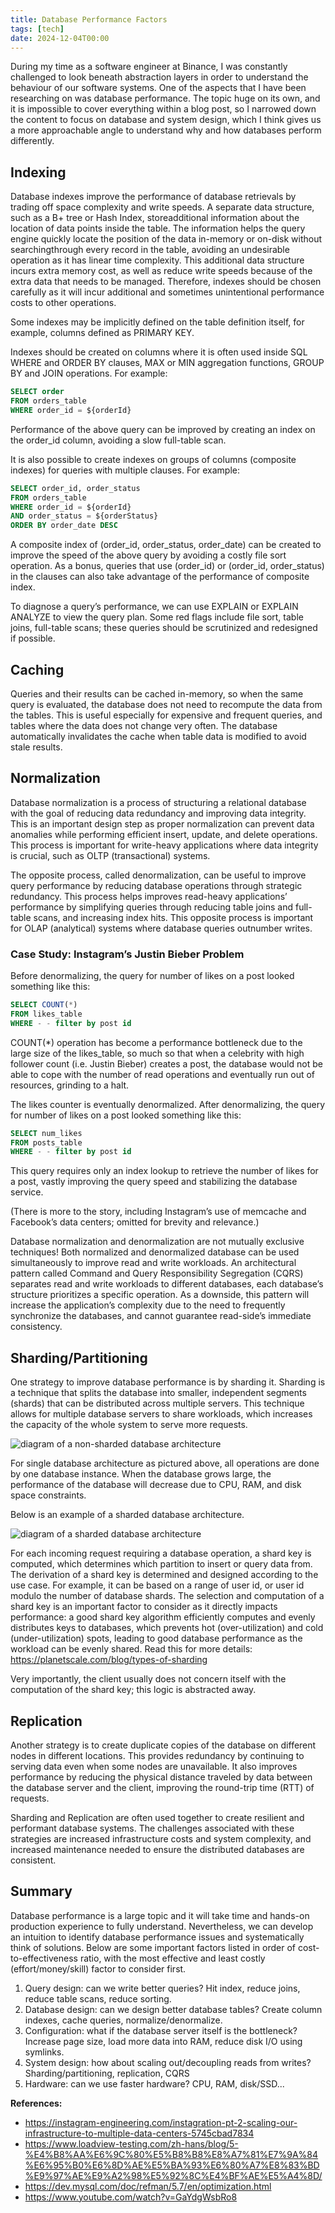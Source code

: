 ```yaml
---
title: Database Performance Factors
tags: [tech]
date: 2024-12-04T00:00
---
```


During my time as a software engineer at Binance, I was constantly challenged to look beneath abstraction layers in order to understand the behaviour of our software systems. One of the aspects that I have been researching on was database performance. The topic huge on its own, and it is impossible to cover everything within a blog post, so I narrowed down the content to focus on database and system design, which I think gives us a more approachable angle to understand why and how databases perform differently.

<!-- truncate -->

## Indexing

Database indexes improve the performance of database retrievals by trading off space complexity and write speeds. A separate data structure, such as a B+ tree or Hash Index, storeadditional information about the location of data points inside the table. The information helps the query engine quickly locate the position of the data in-memory or on-disk without searchingthrough every record in the table, avoiding an undesirable operation as it has linear time complexity. This additional data structure incurs extra memory cost, as well as reduce write speeds because of the extra data that needs to be managed. Therefore, indexes should be chosen carefully as it will incur additional and sometimes unintentional performance costs to other operations.

Some indexes may be implicitly defined on the table definition itself, for example, columns defined as PRIMARY KEY.

Indexes should be created on columns where it is often used inside SQL WHERE and ORDER BY clauses, MAX or MIN aggregation functions, GROUP BY and JOIN operations. For example:

```sql
SELECT order
FROM orders_table
WHERE order_id = ${orderId}
```

Performance of the above query can be improved by creating an index on the order_id column, avoiding a slow full-table scan.

It is also possible to create indexes on groups of columns (composite indexes) for queries with multiple clauses. For example:

```sql
SELECT order_id, order_status
FROM orders_table
WHERE order_id = ${orderId}
AND order_status = ${orderStatus}
ORDER BY order_date DESC
```

A composite index of (order_id, order_status, order_date) can be created to improve the speed of the above query by avoiding a costly file sort operation. As a bonus, queries that use (order_id) or (order_id, order_status) in the clauses can also take advantage of the performance of composite index.

To diagnose a query’s performance, we can use EXPLAIN or EXPLAIN ANALYZE to view the query plan. Some red flags include file sort, table joins, full-table scans; these queries should be scrutinized and redesigned if possible.

## Caching

Queries and their results can be cached in-memory, so when the same query is evaluated, the database does not need to recompute the data from the tables. This is useful especially for expensive and frequent queries, and tables where the data does not change very often. The database automatically invalidates the cache when table data is modified to avoid stale results.

## Normalization

Database normalization is a process of structuring a relational database with the goal of reducing data redundancy and improving data integrity. This is an important design step as proper normalization can prevent data anomalies while performing efficient insert, update, and delete operations. This process is important for write-heavy applications where data integrity is crucial, such as OLTP (transactional) systems.

The opposite process, called denormalization, can be useful to improve query performance by reducing database operations through strategic redundancy. This process helps improves read-heavy applications’ performance by simplifying queries through reducing table joins and full-table scans, and increasing index hits. This opposite process is important for OLAP (analytical) systems where database queries outnumber writes.

### Case Study: Instagram’s Justin Bieber Problem

Before denormalizing, the query for number of likes on a post looked something like this:

```sql
SELECT COUNT(*)
FROM likes_table
WHERE - - filter by post id
```

COUNT(*) operation has become a performance bottleneck due to the large size of the likes_table, so much so that when a celebrity with high follower count (i.e. Justin Bieber) creates a post, the database would not be able to cope with the number of read operations and eventually run out of resources, grinding to a halt.

The likes counter is eventually denormalized. After denormalizing, the query for number of likes on a post looked something like this:

```sql
SELECT num_likes
FROM posts_table
WHERE - - filter by post id
```

This query requires only an index lookup to retrieve the number of likes for a post, vastly improving the query speed and stabilizing the database service.

(There is more to the story, including Instagram’s use of memcache and Facebook’s data centers; omitted for brevity and relevance.)

Database normalization and denormalization are not mutually exclusive techniques! Both normalized and denormalized database can be used simultaneously to improve read and write workloads. An architectural pattern called Command and Query Responsibility Segregation (CQRS) separates read and write workloads to different databases, each database’s structure prioritizes a specific operation. As a downside, this pattern will increase the application’s complexity due to the need to frequently synchronize the databases, and cannot guarantee read-side’s immediate consistency.

## Sharding/Partitioning

One strategy to improve database performance is by sharding it. Sharding is a technique that splits the database into smaller, independent segments (shards) that can be distributed across multiple servers. This technique allows for multiple database servers to share workloads, which increases the capacity of the whole system to serve more requests.

![diagram of a non-sharded database architecture](./non-sharded.png)

For single database architecture as pictured above, all operations are done by one database instance. When the database grows large, the performance of the database will decrease due to CPU, RAM, and disk space constraints.

Below is an example of a sharded database architecture.

![diagram of a sharded database architecture](./sharded.png)

For each incoming request requiring a database operation, a shard key is computed, which determines which partition to insert or query data from. The derivation of a shard key is determined and designed according to the use case. For example, it can be based on a range of user id, or user id modulo the number of database shards. The selection and computation of a shard key is an important factor to consider as it directly impacts performance: a good shard key algorithm efficiently computes and evenly distributes keys to databases, which prevents hot (over-utilization) and cold (under-utilization) spots, leading to good database performance as the workload can be evenly shared. Read this for more details: https://planetscale.com/blog/types-of-sharding

Very importantly, the client usually does not concern itself with the computation of the shard key; this logic is abstracted away.

## Replication

Another strategy is to create duplicate copies of the database on different nodes in different locations. This provides redundancy by continuing to serving data even when some nodes are unavailable. It also improves performance by reducing the physical distance traveled by data between the database server and the client, improving the round-trip time (RTT) of requests.

Sharding and Replication are often used together to create resilient and performant database systems. The challenges associated with these strategies are increased infrastructure costs and system complexity, and increased maintenance needed to ensure the distributed databases are consistent.

## Summary

Database performance is a large topic and it will take time and hands-on production experience to fully understand. Nevertheless, we can develop an intuition to identify database performance issues and systematically think of solutions. Below are some important factors listed in order of cost-to-effectiveness ratio, with the most effective and least costly (effort/money/skill) factor to consider first.

1. Query design: can we write better queries? Hit index, reduce joins, reduce table scans, reduce sorting.
2. Database design: can we design better database tables? Create column indexes, cache queries, normalize/denormalize.
3. Configuration: what if the database server itself is the bottleneck? Increase page size, load more data into RAM, reduce disk I/O using symlinks.
4. System design: how about scaling out/decoupling reads from writes? Sharding/partitioning, replication, CQRS
5. Hardware: can we use faster hardware? CPU, RAM, disk/SSD...

**References:**

- https://instagram-engineering.com/instagration-pt-2-scaling-our-infrastructure-to-multiple-data-centers-5745cbad7834
- https://www.loadview-testing.com/zh-hans/blog/5-%E4%B8%AA%E6%9C%80%E5%B8%B8%E8%A7%81%E7%9A%84%E6%95%B0%E6%8D%AE%E5%BA%93%E6%80%A7%E8%83%BD%E9%97%AE%E9%A2%98%E5%92%8C%E4%BF%AE%E5%A4%8D/
- https://dev.mysql.com/doc/refman/5.7/en/optimization.html
- https://www.youtube.com/watch?v=GaYdgWsbRo8
